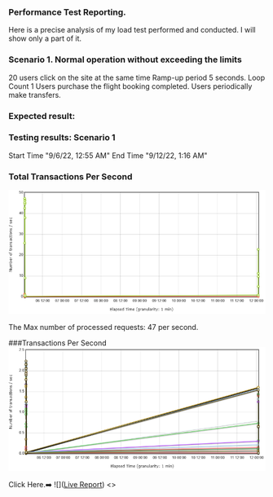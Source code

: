 ###  Performance Test Reporting.
Here is a precise analysis of my load test performed and conducted. I will show only a part of it.

### Scenario 1. Normal operation without exceeding the limits
20 users click on the site at the same time
Ramp-up period 5 seconds.
Loop Count 1
Users purchase the flight booking completed.
Users periodically make transfers.

### Expected result:

### Testing results: Scenario 1 
Start Time "9/6/22, 12:55 AM"
End Time	"9/12/22, 1:16 AM"

### Total Transactions Per Second
![](https://github.com/sabbir72/img/blob/main/F1.png)

The Max number of processed requests: 47 per second.

###Transactions Per Second
![](https://github.com/sabbir72/img/blob/main/F2.png)

Click Here.➡️
![]([Live Report](https://sabbir72.github.io/PerformanceTest_BlazeDemo/))
<>






